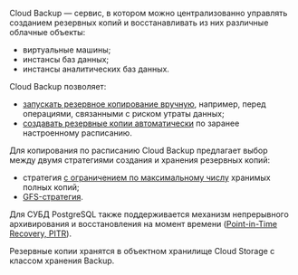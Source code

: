 Cloud Backup — сервис, в котором можно централизованно управлять созданием резервных копий и восстанавливать из них различные облачные объекты:

- виртуальные машины;
- инстансы баз данных;
- инстансы аналитических баз данных.

Cloud Backup позволяет:

- [запускать резервное копирование вручную](/ru/storage/backups/service-management/create-backup-copy), например, перед операциями, связанными с риском утраты данных;
- [создавать резервные копии автоматически](/ru/storage/backups/service-management/create-backup-plan) по заранее настроенному расписанию.

Для копирования по расписанию Cloud Backup предлагает выбор между двумя стратегиями создания и хранения резервных копий:

- стратегия [с ограничением по максимальному числу](/ru/storage/backups/concepts/retention-policy/forward-incremental) хранимых полных копий;
- [GFS-стратегия](/ru/storage/backups/concepts/retention-policy/gfs-backup).

Для СУБД PostgreSQL также поддерживается механизм непрерывного архивирования и восстановления на момент времени ([Point-in-Time Recovery, PITR](/ru/storage/backups/service-management/point-in-time-recovery-pitr)).

Резервные копии хранятся в объектном хранилище Cloud Storage с классом хранения Backup.
